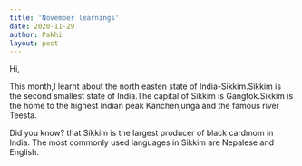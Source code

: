 ```yaml
---
title: 'November learnings'
date: 2020-11-29
author: Pakhi
layout: post
---
```

Hi,

This month,I learnt about the north easten state of India-Sikkim.Sikkim is the second smallest state of India.The capital of Sikkim is Gangtok.Sikkim is the home to the highest Indian peak Kanchenjunga and the famous river Teesta.

Did you know?
that Sikkim is the largest producer of black cardmom in    
India. The most commonly used languages in Sikkim are Nepalese and English.                                              


